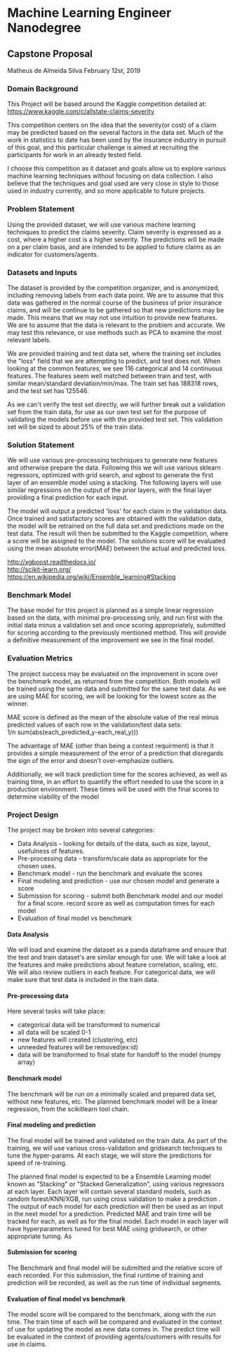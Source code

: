 # Machine Learning Engineer Nanodegree

## Capstone Proposal

Matheus de Almeida Silva 
February 12st, 2019

### Domain Background

This Project  will be based around the Kaggle competition detailed at:
https://www.kaggle.com/c/allstate-claims-severity

This competition centers on the idea that the severity(or cost) of a claim may be predicted based on the several factors in 
the data set. Much of the work in statistics to date has been used by the insurance industry in pursuit of this goal, and 
this particular challenge is aimed at recruiting the participants for work in an already tested field.

I choose this competition as it dataset and goals allow us to explore various machine learning techniques without focusing 
on data collection. I also believe that the techniques and goal used are very close in style to those used in industry 
currently, and so more applicable to future projects.

### Problem Statement

Using the provided dataset, we will use various machine learning techniques to predict the claims severity. Claim severity 
is expressed as a cost, where a higher cost is a higher severity. The predictions will be made on a per claim basis, and 
are intended to be applied to future claims as an indicator for customers/agents.

### Datasets and Inputs

The dataset is provided by the competition organizer, and is anonymized, including removing labels from each data point. 
We are to assume that this data was gathered in the normal course of the business of prior insurance claims, and will be 
continue to be gathered so that new predictions may be made. This means that we may not use intuition to provide new features.
We are to assume that the data is relevant to the problem and accurate. We may test this relevance, or use methods such as 
PCA to examine the most relevant labels. 

We are provided training and test data set, where the training set includes the "loss" field that we are attempting to 
predict, and test does not. When looking at the common features, we see 116 categorical and 14 continuous features. 
The features seem well matched between train and test, with similar mean/standard deviation/min/max. 
The train set has 188318 rows, and the test set has 125546.

As we can't verify the test set directly, we will further break out a validation set from the train data, for use as our own 
test set for the purpose of validating the models before use with the provided test set. This validation set will be sized 
to about 25% of the train data.

### Solution Statement

We will use various pre-processing techniques to generate new features and otherwise prepare the data. Following this we 
will use various sklearn regressors, optimized with grid search, and xgbost to generate the first layer of an ensemble model 
using a stacking. The following layers will use similar regressions on the output of the prior layers, with the final layer 
providing a final prediction for each input.

The model will output a predicted 'loss' for each claim in the validation data. Once trained and satisfactory scores are 
obtained with the validation data, the model will be retrained on the full data set and predictions made on the test data. 
The result will then be submitted to the Kaggle competition, where a score will be assigned to the model. The solutions 
score will be evaluated using the mean absolute error(MAE) between the actual and predicted loss.  

http://xgboost.readthedocs.io/<br>
http://scikit-learn.org/<br>
https://en.wikipedia.org/wiki/Ensemble_learning#Stacking

### Benchmark Model

The base model for this project is planned as a simple linear regression based on the data, with minimal pre-processing only,
and run first with the initial data minus a validation set and once scoring appropriately, submitted for scoring according to
the previously mentioned method. This will provide a definitive measurement of the improvement we see in the final model. 

### Evaluation Metrics

The project success may be evaluated on the improvement in score over the benchmark model, as returned from the competition. 
Both models will be trained using the same data and submitted for the same test data. As we are using MAE for scoring, 
we will be looking for the lowest score as the winner.

MAE score is defined as the mean of the absolute value of the real minus predicted values of each row in the validation/test 
data sets:     
  1/n sum(abs(each_predicted_y-each_real_y))) 

The advantage of MAE (other than being a contest requirment) is that it provides a simple measurement of the error of a 
prediction that disregards the sign of the error and doesn't over-emphasize outliers.

Additionally, we will track prediction time for the scores achieved, as well as training time, in an effort to quantify 
the effort needed to use the score in a production environment. These times will be used with the final scores to determine 
viability of the model

### Project Design

The project may be broken into several categories:
* Data Analysis -  looking for details of the data, such as size, layout, usefulness of features.
* Pre-processing data - transform/scale data as appropriate for the chosen uses.
* Benchmark model - run the benchmark and evaluate the scores
* Final modeling and prediction - use our chosen model and generate a score
* Submission for scoring - submit both Benchmark model and our model for a final score. record score as well as computation 
times for each model
* Evaluation of final model vs benchmark

#### Data Analysis

  We will load and examine the dataset as a panda dataframe and ensure that the test and train dataset's are similar enough 
for use. We will take a look at the features and make predictions about feature correlation, scaling, etc. We will also 
review outliers in each feature. For categorical data, we will make sure that test data is included in the train data.
  
#### Pre-processing data

 Here several tasks will take place:
 * categorical data will be transformed to numerical
 * all data will be scaled 0-1 
 * new features will created (clustering, etc)
 * unneeded features will be removed(ex:id)
 * data will be transformed to final state for handoff to the model (numpy array)
 
#### Benchmark model

 The benchmark will be run on a minimally scaled and prepared data set, without new features, etc. The planned benchmark 
 model will be a linear regression, from the scikitlearn tool chain.
 
#### Final modeling and prediction

 The final model will be trained and validated on the train data. As part of the training, we will use various 
 cross-validation and gridsearch techniques to tune the hyper-params. At each stage, we will store the predictions for 
 speed of re-training.
 
 The planned final model is expected to be a Ensemble Learning model known as "Stacking" or "Stacked Generalization", 
 using various regressors at each layer. Each layer will contain several standard models, such as random forest/KNN/XGB,
 run using cross validation to make a prediction . The output of each model for each prediction will then be used as an input in the next model for a prediction. Predicted MAE and train time will be tracked for each, as well as for the final model. Each model in each layer will have hyperparameters tuned for best MAE using gridsearch, or other appropriate tuning. As 

#### Submission for scoring
 The Benchmark and final model will be submitted and the relative score of each recorded. For this submission, 
 the final runtime of training and prediction will be recorded, as well as the run time of individual segments. 
 
#### Evaluation of final model vs benchmark
 The model score will be compared to the benchmark, along with the run time. The train time of each will be compared and 
 evaluated in the context of use for updating the model as new data comes in. The predict time will be evaluated in the 
 context of providing agents/customers with results for use in claims.
